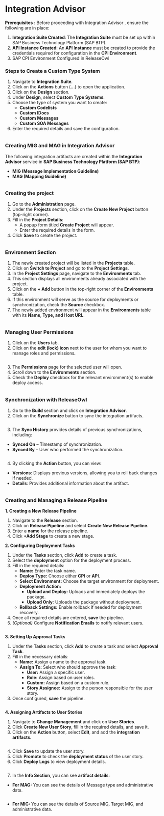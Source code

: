 # Integration Advisor

**Prerequisites** : Before proceeding with Integration Advisor , ensure the following are in place:

1. **Integration Suite Created**: The **Integration Suite** must be set up within SAP Business Technology Platform (SAP BTP).
2. **API Instance Created**: An **API Instance** must be created to provide the credentials required for configuration in the **CPI Environment**.
3. SAP CPI Environment Configured in ReleaseOwl

### **Steps to Create a Custom Type System** <a href="#pdf-page-gq2jqh5hz5sfguou1udk-steps-to-create-a-custom-type-system" id="pdf-page-gq2jqh5hz5sfguou1udk-steps-to-create-a-custom-type-system"></a>

1. Navigate to **Integration Suite**.
2. Click on the **Actions** button (**...**) to open the application.
3. Click on the **Design** section.
4. Under **Design**, select **Custom Type Systems**.
5. Choose the type of system you want to create:
   * **Custom Codelists**
   * **Custom IDocs**
   * **Custom Messages**
   * **Custom SOA Messages**
6. Enter the required details and save the configuration.

<figure><img src="https://open.gitbook.com/~gitbook/image?url=https%3A%2F%2F1890383800-files.gitbook.io%2F%7E%2Ffiles%2Fv0%2Fb%2Fgitbook-x-prod.appspot.com%2Fo%2Fspaces%252FDWyxe6hm5vqosFaByVgs%252Fuploads%252F4jQm2pQVZonuKCc9mWeb%252Fimage.png%3Falt%3Dmedia%26token%3D6ab8b264-ff50-4da4-85e5-6802faaf7b76&#x26;width=768&#x26;dpr=4&#x26;quality=100&#x26;sign=ac6dc6ca&#x26;sv=2" alt=""><figcaption></figcaption></figure>

### **Creating MIG and MAG in Integration Advisor** <a href="#pdf-page-gq2jqh5hz5sfguou1udk-creating-mig-and-mag-in-integration-advisor" id="pdf-page-gq2jqh5hz5sfguou1udk-creating-mig-and-mag-in-integration-advisor"></a>

The following integration artifacts are created within the **Integration Advisor** service in **SAP Business Technology Platform (SAP BTP)**:

* **MIG (Message Implementation Guideline)**
* **MAG (Mapping Guideline)**

<figure><img src="https://open.gitbook.com/~gitbook/image?url=https%3A%2F%2F1890383800-files.gitbook.io%2F%7E%2Ffiles%2Fv0%2Fb%2Fgitbook-x-prod.appspot.com%2Fo%2Fspaces%252FDWyxe6hm5vqosFaByVgs%252Fuploads%252FWh88x04EPBMdYDQxMis8%252Fimage.png%3Falt%3Dmedia%26token%3D5e025e74-426f-4635-9d5e-bca20d788e78&#x26;width=768&#x26;dpr=4&#x26;quality=100&#x26;sign=1b29766b&#x26;sv=2" alt=""><figcaption></figcaption></figure>

### **Creating the project** <a href="#pdf-page-gq2jqh5hz5sfguou1udk-creating-the-project" id="pdf-page-gq2jqh5hz5sfguou1udk-creating-the-project"></a>

1. Go to the **Administration** page.
2. Under the **Projects** section, click on the **Create New Project** button (top-right corner).
3. Fill in the **Project Details**:
   * A popup form titled **Create Project** will appear.
   * Enter the required details in the form.
4. Click **Save** to create the project.

<figure><img src="https://open.gitbook.com/~gitbook/image?url=https%3A%2F%2F1890383800-files.gitbook.io%2F%7E%2Ffiles%2Fv0%2Fb%2Fgitbook-x-prod.appspot.com%2Fo%2Fspaces%252FDWyxe6hm5vqosFaByVgs%252Fuploads%252FiNc7EpUgYqLEXu9klmAH%252Fimage.png%3Falt%3Dmedia%26token%3D7c78e385-e4c7-4b4b-b46f-7dfd90c6fffa&#x26;width=768&#x26;dpr=4&#x26;quality=100&#x26;sign=9e9e4993&#x26;sv=2" alt=""><figcaption></figcaption></figure>

### **Environment Section** <a href="#pdf-page-gq2jqh5hz5sfguou1udk-environment-section" id="pdf-page-gq2jqh5hz5sfguou1udk-environment-section"></a>

1. The newly created project will be listed in the **Projects** table.
2. Click on **Switch to Project** and go to the **Project Settings**.
3. In the **Project Settings** page, navigate to the **Environments** tab.
4. This section displays all environments already associated with the project.
5. Click on the **+ Add** button in the top-right corner of the **Environments** table.
6. If this environment will serve as the source for deployments or synchronization, check the **Source** checkbox.
7. The newly added environment will appear in the **Environments** table with its **Name, Type, and Host URL**.

<figure><img src="https://open.gitbook.com/~gitbook/image?url=https%3A%2F%2F1890383800-files.gitbook.io%2F%7E%2Ffiles%2Fv0%2Fb%2Fgitbook-x-prod.appspot.com%2Fo%2Fspaces%252FDWyxe6hm5vqosFaByVgs%252Fuploads%252FNMVWnATkmG60IB12U59B%252Fimage.png%3Falt%3Dmedia%26token%3D4c10b5ba-111d-4c09-89a3-4ca9d63dfffd&#x26;width=768&#x26;dpr=4&#x26;quality=100&#x26;sign=9469559b&#x26;sv=2" alt=""><figcaption></figcaption></figure>

### Managing User Permissions <a href="#pdf-page-gq2jqh5hz5sfguou1udk-managing-user-permissions" id="pdf-page-gq2jqh5hz5sfguou1udk-managing-user-permissions"></a>

1. Click on the **Users** tab.
2. Click on the **edit (lock) icon** next to the user for whom you want to manage roles and permissions.

<figure><img src="https://open.gitbook.com/~gitbook/image?url=https%3A%2F%2F1890383800-files.gitbook.io%2F%7E%2Ffiles%2Fv0%2Fb%2Fgitbook-x-prod.appspot.com%2Fo%2Fspaces%252FDWyxe6hm5vqosFaByVgs%252Fuploads%252FGicwuJGYnjRXVwGhx0iw%252Fimage.png%3Falt%3Dmedia%26token%3Df13b964f-c9d7-4f09-96e2-1f43351a489b&#x26;width=768&#x26;dpr=4&#x26;quality=100&#x26;sign=9b867037&#x26;sv=2" alt=""><figcaption></figcaption></figure>

3. The **Permissions** page for the selected user will open.
4. Scroll down to the **Environments** section.
5. Check the **Deploy** checkbox for the relevant environment(s) to enable deploy access.

<figure><img src="https://open.gitbook.com/~gitbook/image?url=https%3A%2F%2F1890383800-files.gitbook.io%2F%7E%2Ffiles%2Fv0%2Fb%2Fgitbook-x-prod.appspot.com%2Fo%2Fspaces%252FDWyxe6hm5vqosFaByVgs%252Fuploads%252F9Qr27CHz3jVl6fYzalV3%252Fimage.png%3Falt%3Dmedia%26token%3Ddc3a9f97-6966-4819-9e5f-4f4513e04914&#x26;width=768&#x26;dpr=4&#x26;quality=100&#x26;sign=dc3c4008&#x26;sv=2" alt=""><figcaption></figcaption></figure>

### Synchronization with ReleaseOwl <a href="#pdf-page-gq2jqh5hz5sfguou1udk-synchronization-with-releaseowl" id="pdf-page-gq2jqh5hz5sfguou1udk-synchronization-with-releaseowl"></a>

1. Go to the **Build** section and click on **Integration Advisor**.
2. Click on the **Synchronize** button to sync the integration artifacts.

<figure><img src="https://open.gitbook.com/~gitbook/image?url=https%3A%2F%2F1890383800-files.gitbook.io%2F%7E%2Ffiles%2Fv0%2Fb%2Fgitbook-x-prod.appspot.com%2Fo%2Fspaces%252FDWyxe6hm5vqosFaByVgs%252Fuploads%252FmFpuaBpGStdno4xQiDy2%252Fimage.png%3Falt%3Dmedia%26token%3Dc59963be-2177-4df3-b493-26783c2ad838&#x26;width=768&#x26;dpr=4&#x26;quality=100&#x26;sign=4f9fa7a2&#x26;sv=2" alt=""><figcaption></figcaption></figure>

3. The **Sync History** provides details of previous synchronizations, including:

* **Synced On** – Timestamp of synchronization.
* **Synced By** – User who performed the synchronization.

<figure><img src="https://open.gitbook.com/~gitbook/image?url=https%3A%2F%2F1890383800-files.gitbook.io%2F%7E%2Ffiles%2Fv0%2Fb%2Fgitbook-x-prod.appspot.com%2Fo%2Fspaces%252FDWyxe6hm5vqosFaByVgs%252Fuploads%252FFPvPAoAw6OcveTuQ8WQi%252Fimage.png%3Falt%3Dmedia%26token%3D052ffbab-3df3-4b30-bf23-60ffd53adf20&#x26;width=768&#x26;dpr=4&#x26;quality=100&#x26;sign=1331cc1d&#x26;sv=2" alt=""><figcaption></figcaption></figure>

4. By clicking the **Action** button, you can view:

* **Versions**: Displays previous versions, allowing you to roll back changes if needed.
* **Details**: Provides additional information about the artifact.

<figure><img src="https://open.gitbook.com/~gitbook/image?url=https%3A%2F%2F1890383800-files.gitbook.io%2F%7E%2Ffiles%2Fv0%2Fb%2Fgitbook-x-prod.appspot.com%2Fo%2Fspaces%252FDWyxe6hm5vqosFaByVgs%252Fuploads%252FTD7R4MPSlL5jO1o4hqYD%252Fimage.png%3Falt%3Dmedia%26token%3D4dec8a50-c84d-4032-a537-156bc131bdff&#x26;width=768&#x26;dpr=4&#x26;quality=100&#x26;sign=10c0f343&#x26;sv=2" alt=""><figcaption></figcaption></figure>

### **Creating and Managing a Release Pipeline** <a href="#pdf-page-gq2jqh5hz5sfguou1udk-creating-and-managing-a-release-pipeline" id="pdf-page-gq2jqh5hz5sfguou1udk-creating-and-managing-a-release-pipeline"></a>

**1. Creating a New Release Pipeline**

1. Navigate to the **Release** section.
2. Click on **Release Pipeline** and select **Create New Release Pipeline**.
3. Enter a **name** for the release pipeline.
4. Click **+Add Stage** to create a new stage.

**2. Configuring Deployment Tasks**

1. Under the **Tasks** section, click **Add** to create a task.
2. Select the **deployment** option for the deployment process.
3. Fill in the required details:
   * **Name:** Enter the task name.
   * **Deploy Type:** Choose either **CPI** or **API**.
   * **Select Environment:** Choose the target environment for deployment.
   * **Deployment Action:**
     * **Upload and Deploy:** Uploads and immediately deploys the package.
     * **Upload Only:** Uploads the package without deployment.
   * **Rollback Settings:** Enable rollback if needed for deployment recovery.
4. Once all required details are entered, **save** the pipeline.
5. _(Optional)_ Configure **Notification Emails** to notify relevant users.

<figure><img src="https://open.gitbook.com/~gitbook/image?url=https%3A%2F%2F1890383800-files.gitbook.io%2F%7E%2Ffiles%2Fv0%2Fb%2Fgitbook-x-prod.appspot.com%2Fo%2Fspaces%252FDWyxe6hm5vqosFaByVgs%252Fuploads%252FaOUCd2mJzY9qdUkCWpih%252Fimage.png%3Falt%3Dmedia%26token%3D064efdb7-b814-4220-9a12-693a3880bda1&#x26;width=768&#x26;dpr=4&#x26;quality=100&#x26;sign=4ce95ce1&#x26;sv=2" alt=""><figcaption></figcaption></figure>

**3. Setting Up Approval Tasks**

1. Under the **Tasks** section, click **Add** to create a task and select **Approval Task**.
2. Fill in the necessary details:
   * **Name:** Assign a name to the approval task.
   * **Assign To:** Select who should approve the task:
     * **User:** Assign a specific user.
     * **Role:** Assign based on user roles.
     * **Custom:** Assign based on a custom rule.
     * **Story Assignee:** Assign to the person responsible for the user story.
3. Once configured, **save** the pipeline.

<figure><img src="https://open.gitbook.com/~gitbook/image?url=https%3A%2F%2F1890383800-files.gitbook.io%2F%7E%2Ffiles%2Fv0%2Fb%2Fgitbook-x-prod.appspot.com%2Fo%2Fspaces%252FDWyxe6hm5vqosFaByVgs%252Fuploads%252Fd5eqDRNGEwNyduLR488w%252Fimage.png%3Falt%3Dmedia%26token%3Dc9991fd5-208d-4f2c-b023-1ed642800725&#x26;width=768&#x26;dpr=4&#x26;quality=100&#x26;sign=db745875&#x26;sv=2" alt=""><figcaption></figcaption></figure>

**4. Assigning Artifacts to User Stories**

1. Navigate to **Change Management** and click on **User Stories**.
2. Click **Create New User Story**, fill in the required details, and save it.
3. Click on the **Action** button, select **Edit**, and add the **integration artifacts**.

<figure><img src="https://open.gitbook.com/~gitbook/image?url=https%3A%2F%2F1890383800-files.gitbook.io%2F%7E%2Ffiles%2Fv0%2Fb%2Fgitbook-x-prod.appspot.com%2Fo%2Fspaces%252FDWyxe6hm5vqosFaByVgs%252Fuploads%252FkLlWHDONOgwBpiDtKCnY%252Fimage.png%3Falt%3Dmedia%26token%3D103cb251-78c0-48bd-b818-1e61e7a31343&#x26;width=768&#x26;dpr=4&#x26;quality=100&#x26;sign=3c3f9b36&#x26;sv=2" alt=""><figcaption></figcaption></figure>

4. Click **Save** to update the user story.
5. Click **Promote** to check the **deployment status** of the user story.
6. Click **Deploy Logs** to view deployment details.

<figure><img src="https://open.gitbook.com/~gitbook/image?url=https%3A%2F%2F1890383800-files.gitbook.io%2F%7E%2Ffiles%2Fv0%2Fb%2Fgitbook-x-prod.appspot.com%2Fo%2Fspaces%252FDWyxe6hm5vqosFaByVgs%252Fuploads%252FQONwRnh04PDIdvuFhuNt%252Fimage.png%3Falt%3Dmedia%26token%3Df0c4cd0e-098b-4ba5-b639-d092338aaeb7&#x26;width=768&#x26;dpr=4&#x26;quality=100&#x26;sign=e364beeb&#x26;sv=2" alt=""><figcaption></figcaption></figure>

7. In the **Info Section**, you can see **artifact details**:

* **For MAG:**  You can see the details of Message type and administrative data.

<figure><img src="https://open.gitbook.com/~gitbook/image?url=https%3A%2F%2F1890383800-files.gitbook.io%2F%7E%2Ffiles%2Fv0%2Fb%2Fgitbook-x-prod.appspot.com%2Fo%2Fspaces%252FDWyxe6hm5vqosFaByVgs%252Fuploads%252FWWwAmMIsMhIoQQ8WTmbp%252Fimage.png%3Falt%3Dmedia%26token%3D8d155c19-ae3a-48e3-a3b1-fb1c3c809645&#x26;width=768&#x26;dpr=4&#x26;quality=100&#x26;sign=efb81760&#x26;sv=2" alt=""><figcaption></figcaption></figure>

* **For MIG:** You can see the details of Source MIG, Target MIG, and administrative data.

<figure><img src="https://open.gitbook.com/~gitbook/image?url=https%3A%2F%2F1890383800-files.gitbook.io%2F%7E%2Ffiles%2Fv0%2Fb%2Fgitbook-x-prod.appspot.com%2Fo%2Fspaces%252FDWyxe6hm5vqosFaByVgs%252Fuploads%252FxBEPO7qRLrbcGHwY8Bx2%252Fimage.png%3Falt%3Dmedia%26token%3Db10c1192-3e78-47e0-963d-b61649da4ba5&#x26;width=768&#x26;dpr=4&#x26;quality=100&#x26;sign=eaaccd39&#x26;sv=2" alt=""><figcaption></figcaption></figure>
